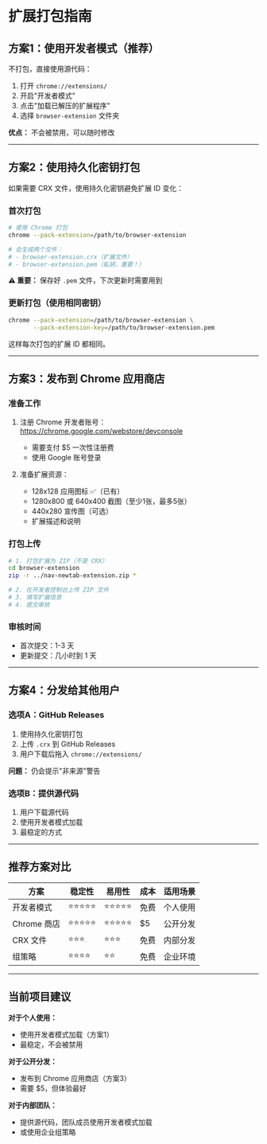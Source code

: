 # 扩展打包指南

## 方案1：使用开发者模式（推荐）

不打包，直接使用源代码：

1. 打开 `chrome://extensions/`
2. 开启"开发者模式"
3. 点击"加载已解压的扩展程序"
4. 选择 `browser-extension` 文件夹

**优点：** 不会被禁用，可以随时修改

---

## 方案2：使用持久化密钥打包

如果需要 CRX 文件，使用持久化密钥避免扩展 ID 变化：

### 首次打包

```bash
# 使用 Chrome 打包
chrome --pack-extension=/path/to/browser-extension

# 会生成两个文件：
# - browser-extension.crx（扩展文件）
# - browser-extension.pem（私钥，重要！）
```

**⚠️ 重要：** 保存好 `.pem` 文件，下次更新时需要用到

### 更新打包（使用相同密钥）

```bash
chrome --pack-extension=/path/to/browser-extension \
       --pack-extension-key=/path/to/browser-extension.pem
```

这样每次打包的扩展 ID 都相同。

---

## 方案3：发布到 Chrome 应用商店

### 准备工作

1. 注册 Chrome 开发者账号：https://chrome.google.com/webstore/devconsole
   - 需要支付 $5 一次性注册费
   - 使用 Google 账号登录

2. 准备扩展资源：
   - 128x128 应用图标 ✅（已有）
   - 1280x800 或 640x400 截图（至少1张，最多5张）
   - 440x280 宣传图（可选）
   - 扩展描述和说明

### 打包上传

```bash
# 1. 打包扩展为 ZIP（不是 CRX）
cd browser-extension
zip -r ../nav-newtab-extension.zip *

# 2. 在开发者控制台上传 ZIP 文件
# 3. 填写扩展信息
# 4. 提交审核
```

### 审核时间

- 首次提交：1-3 天
- 更新提交：几小时到 1 天

---

## 方案4：分发给其他用户

### 选项A：GitHub Releases

1. 使用持久化密钥打包
2. 上传 `.crx` 到 GitHub Releases
3. 用户下载后拖入 `chrome://extensions/`

**问题：** 仍会提示"非来源"警告

### 选项B：提供源代码

1. 用户下载源代码
2. 使用开发者模式加载
3. 最稳定的方式

---

## 推荐方案对比

| 方案 | 稳定性 | 易用性 | 成本 | 适用场景 |
|------|--------|--------|------|----------|
| 开发者模式 | ⭐⭐⭐⭐⭐ | ⭐⭐⭐⭐⭐ | 免费 | 个人使用 |
| Chrome 商店 | ⭐⭐⭐⭐⭐ | ⭐⭐⭐⭐⭐ | $5 | 公开分发 |
| CRX 文件 | ⭐⭐⭐ | ⭐⭐⭐ | 免费 | 内部分发 |
| 组策略 | ⭐⭐⭐⭐ | ⭐⭐ | 免费 | 企业环境 |

---

## 当前项目建议

**对于个人使用：**
- 使用开发者模式加载（方案1）
- 最稳定，不会被禁用

**对于公开分发：**
- 发布到 Chrome 应用商店（方案3）
- 需要 $5，但体验最好

**对于内部团队：**
- 提供源代码，团队成员使用开发者模式加载
- 或使用企业组策略
